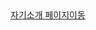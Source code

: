<a href="https://hyunjoon0312.github.io/joonblog/Joon_self_introduction/self_introduction.html" target="_blank">
자기소개 페이지이동
</a>
